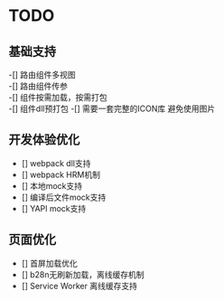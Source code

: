 # TODO 

## 基础支持   
-[] 路由组件多视图  
-[] 路由组件传参  
-[] 组件按需加载，按需打包  
-[] 组件dll预打包
-[] 需要一套完整的ICON库 避免使用图片

## 开发体验优化  
- [] webpack dll支持  
- [] webpack HRM机制  
- [] 本地mock支持  
- [] 编译后文件mock支持 
- [] YAPI mock支持

## 页面优化  
- [] 首屏加载优化
- [] b28n无刷新加载，离线缓存机制
- [] Service Worker 离线缓存支持 